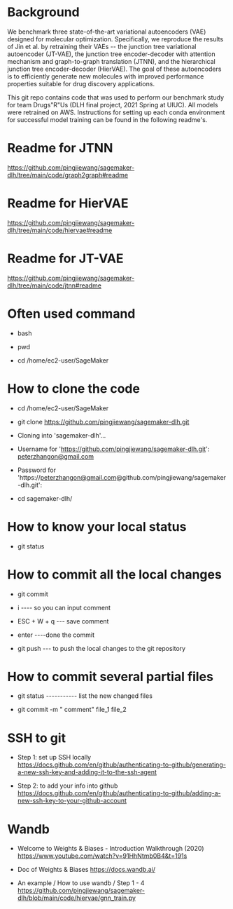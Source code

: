 # Background

We benchmark three state-of-the-art variational autoencoders (VAE) designed for molecular optimization. Specifically, we reproduce the results of Jin et al. by retraining their VAEs -- the junction tree variational autoencoder (JT-VAE), the junction tree encoder-decoder with attention mechanism and graph-to-graph translation (JTNN), and the hierarchical junction tree encoder-decoder (HierVAE). The goal of these autoencoders is to efficiently generate new molecules with improved performance properties suitable for drug discovery applications. 

This git repo contains code that was used to perform our benchmark study for team Drugs"R"Us (DLH final project, 2021 Spring at UIUC). All models were retrained on AWS. Instructions for setting up each conda environment for successful model training can be found in the following readme's.

# Readme for JTNN

https://github.com/pingjiewang/sagemaker-dlh/tree/main/code/graph2graph#readme

# Readme for HierVAE

https://github.com/pingjiewang/sagemaker-dlh/tree/main/code/hiervae#readme

# Readme for JT-VAE

https://github.com/pingjiewang/sagemaker-dlh/tree/main/code/jtnn#readme

# Often used command

- bash

- pwd

- cd /home/ec2-user/SageMaker


# How to clone the code
- cd /home/ec2-user/SageMaker

- git clone https://github.com/pingjiewang/sagemaker-dlh.git

- Cloning into 'sagemaker-dlh'...

- Username for 'https://github.com/pingjiewang/sagemaker-dlh.git': peterzhangon@gmail.com

- Password for 'https://peterzhangon@gmail.com@github.com/pingjiewang/sagemaker-dlh.git':

- cd sagemaker-dlh/

# How to know your local status

- git status

# How to commit all the local changes 
- git commit 

- i ---- so you can input comment

- ESC + W + q --- save comment

- enter ----done the commit

- git push --- to push the local changes to the git repository

# How to commit several partial files 

- git status   ----------- list the new changed files

- git commit -m " comment" file_1 file_2

# SSH to git

- Step 1: set up SSH locally https://docs.github.com/en/github/authenticating-to-github/generating-a-new-ssh-key-and-adding-it-to-the-ssh-agent

- Step 2: to add your info into github https://docs.github.com/en/github/authenticating-to-github/adding-a-new-ssh-key-to-your-github-account

# Wandb

- Welcome to Weights & Biases - Introduction Walkthrough (2020) https://www.youtube.com/watch?v=91HhNtmb0B4&t=191s

- Doc of Weights & Biases  https://docs.wandb.ai/

- An example / How to use wandb / Step 1 - 4  https://github.com/pingjiewang/sagemaker-dlh/blob/main/code/hiervae/gnn_train.py
